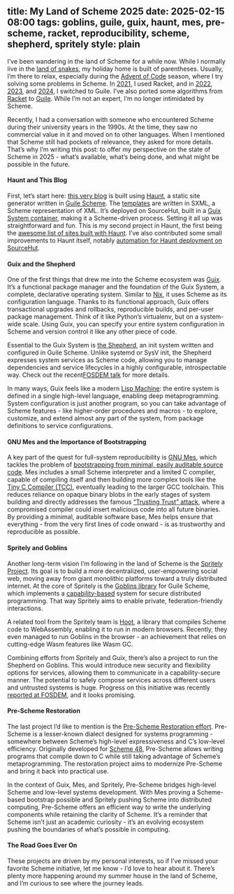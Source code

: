 title: My Land of Scheme 2025
date: 2025-02-15 08:00
tags: goblins, guile, guix, haunt, mes, pre-scheme, racket, reproducibility, scheme, shepherd, spritely
style: plain
---

I’ve been wandering in the land of Scheme for a while now. While I normally live
in the [land of snakes](https://www.pythonanywhere.com/), my holiday home is
built of parentheses. Usually, I’m there to relax, especially during the
[Advent of Code](https://adventofcode.com/) season, where I try solving some
problems in Scheme.
In [2021](https://github.com/filiplajszczak/advent-of-code-2021),
I used Racket, and in
[2022](https://github.com/filiplajszczak/advent-of-code-2022),
[2023](https://github.com/filiplajszczak/advent-of-code-2023), and
[2024](https://github.com/filiplajszczak/advent-of-code-2024), I switched to
Guile. I’ve also ported some algorithms from
[Racket](https://docs.racket-lang.org/algorithms/index.html)
to [Guile](https://guile-algorithms.lajszczak.dev/). While I’m not an expert,
I’m no longer intimidated by Scheme.

Recently, I had a conversation with someone who encountered Scheme during their
university years in the 1990s. At the time, they saw no commercial value in it
and moved on to other languages. When I mentioned that Scheme still had pockets
of relevance, they asked for more details. That’s why I’m writing this post: to
offer my perspective on the state of Scheme in 2025 - what’s available, what’s
being done, and what might be possible in the future.

#### Haunt and This Blog

First, let’s start here:
[this very blog](https://git.sr.ht/~filiplajszczak/filip-lajszczak-dev) is built
using [Haunt](https://dthompson.us/projects/haunt.html), a static site generator
written in [Guile Scheme](https://www.gnu.org/software/guile/). The
[templates](https://git.sr.ht/~filiplajszczak/filip-lajszczak-dev/tree/master/item/theme.scm)
are written in SXML, a Scheme representation of XML. It’s deployed on SourceHut,
built in a [Guix System 
container](https://git.sr.ht/~filiplajszczak/filip-lajszczak-dev/tree/master/item/.build.yml),
making it a Scheme-driven process. Setting it all up was straightforward and
fun. This is my second project in Haunt, the first being
the [awesome list of sites built with Haunt](https://awesome.haunt.page/).
I’ve also contributed some small improvements to Haunt itself, notably
[automation for Haunt deployment on SourceHut](https://git.dthompson.us/haunt/commit/?id=f93126a099712286b760900c1dc543b54a5ebf1c).

#### Guix and the Shepherd

One of the first things that drew me into the Scheme ecosystem was
[Guix](https://guix.gnu.org/). It’s a functional package manager and the
foundation of the Guix System, a complete, declarative operating system. Similar
to [Nix](https://nixos.org/), it uses Scheme as its configuration language.
Thanks to its functional approach, Guix offers transactional upgrades and
rollbacks, reproducible builds, and per-user package management. Think of it
like
Python’s virtualenv, but on a system-wide scale. Using Guix, you can specify
your entire system configuration in Scheme and version control it like any
other piece of code.

Essential to the Guix System is
[the Shepherd](https://www.gnu.org/software/shepherd/), an init system written
and configured in Guile Scheme. Unlike systemd or SysV init, the Shepherd
expresses system services as Scheme code, allowing you to manage dependencies
and service lifecycles in a highly configurable, introspectable way. Check out
the recent[FOSDEM 
talk](https://fosdem.org/2025/schedule/event/fosdem-2025-5720-the-shepherd-minimalism-in-pid-1/)
for more details.

In many ways, Guix feels like a modern [Lisp 
Machine](https://en.wikipedia.org/wiki/Lisp_machine): the entire system is
defined in a single high-level language, enabling deep metaprogramming. System
configuration is just another program, so you can take advantage of Scheme
features - like higher-order procedures and macros - to explore, customize, and
extend almost any part of the system, from package definitions to service
configurations.

#### GNU Mes and the Importance of Bootstrapping

A key part of the quest for full-system reproducibility is
[GNU Mes](https://www.gnu.org/software/mes/), which tackles the problem of
[bootstrapping from minimal, easily auditable source
code](https://bootstrappable.org/projects/mes.html). Mes includes a small
Scheme interpreter and a limited C compiler, capable of compiling itself and
then building more complex tools like the [Tiny C Compiler 
(TCC)](https://bellard.org/tcc/), eventually leading to the larger GCC 
toolchain. This reduces reliance on opaque binary blobs in the early
stages of system building and directly addresses the famous
[“Trusting Trust” attack](https://www.cs.cmu.edu/~rdriley/487/papers/Thompson_1984_ReflectionsonTrustingTrust.pdf),
where a compromised compiler could insert malicious code into all future
binaries. By providing a minimal, auditable software base, Mes helps ensure that
everything - from the very first lines of code onward - is as trustworthy and
reproducible as possible.

#### Spritely and Goblins

Another long-term vision I’m following in the land of Scheme is the
[Spritely Project](https://spritely.institute/). Its goal is to build a more
decentralized, user-empowering social web, moving away from giant monolithic
platforms toward a truly distributed internet. At the core of Spritely is the
[Goblins library](https://spritely.institute/goblins/) for Guile Scheme, which
implements a [capability-based](https://files.spritely.institute/papers/spritely-core.html)
system for secure distributed programming. That way Spritely aims to enable
private, federation-friendly interactions.

A related tool from the Spritely team is
[Hoot](https://spritely.institute/hoot/), a library that compiles Scheme code
to WebAssembly, enabling it to run in modern browsers. Recently, they even
managed to run Goblins in the browser - an achievement that relies on
cutting-edge
Wasm features like Wasm GC.

Combining efforts from Spritely and Guix, there’s also a project to run the
Shepherd on Goblins. This would introduce new security and flexibility options
for services, allowing them to communicate in a capability-secure manner. The
potential to safely compose services across different users and untrusted
systems is huge. Progress on this initiative was recently [reported at
FOSDEM](https://fosdem.org/2025/schedule/event/fosdem-2025-5315-shepherd-with-spritely-goblins-for-secure-system-layer-collaboration/),
and it looks promising.

#### Pre-Scheme Restoration

The last project I’d like to mention is the
[Pre-Scheme Restoration effort](https://prescheme.org/). Pre-Scheme is a
lesser-known dialect designed for systems programming - somewhere between
Scheme’s high-level expressiveness and C’s low-level efficiency. Originally
developed for [Scheme 48](https://www.s48.org/), Pre-Scheme allows writing
programs that compile down to C while still taking advantage of Scheme’s
metaprogramming. The restoration project aims to modernize Pre-Scheme and bring
it back into practical use.

In the context of Guix, Mes, and Spritely, Pre-Scheme bridges high-level Scheme
and low-level systems development. With Mes proving a Scheme-based bootstrap
possible and Spritely pushing Scheme into distributed computing, Pre-Scheme
offers an efficient way to write the underlying components while retaining the
clarity of Scheme. It’s a reminder that Scheme isn’t just an academic
curiosity - it’s an evolving ecosystem pushing the boundaries of what’s possible
in computing.

#### The Road Goes Ever On

These projects are driven by my personal interests, so if I’ve missed your
favorite Scheme initiative, let me know - I’d love to hear about it. There’s
plenty more happening around my summer house in the land of Scheme, and I’m
curious to see where the journey leads.

